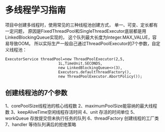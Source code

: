 # 多线程学习指南
项目中创建多线程时，使用常见的三种线程池创建方式，
单一、可变、定长都有一定问题，
原因是FixedThreadPool和SingleThreadExecutor底层都是用LinkedBlockingQueue实现的，
这个队列最大长度为Integer.MAX_VALUE，容易导致OOM。
所以实际生产一般自己通过ThreadPoolExecutor的7个参数，自定义线程池：
```
ExecutorService threadPool=new ThreadPoolExecutor(2,5,
                        1L,TimeUnit.SECONDS,
                        new LinkedBlockingQueue<>(3),
                        Executors.defaultThreadFactory(),
                        new ThreadPoolExecutor.AbortPolicy());
```

## 创建线程池的7个参数
1、corePoolSize线程池的核心线程数
2、maximumPoolSize能容纳的最大线程数
3、keepAliveTime空闲线程存活时间
4、unit 存活的时间单位
5、workQueue 存放提交但未执行任务的队列
6、threadFactory 创建线程的工厂类
7、handler 等待队列满后的拒绝策略

